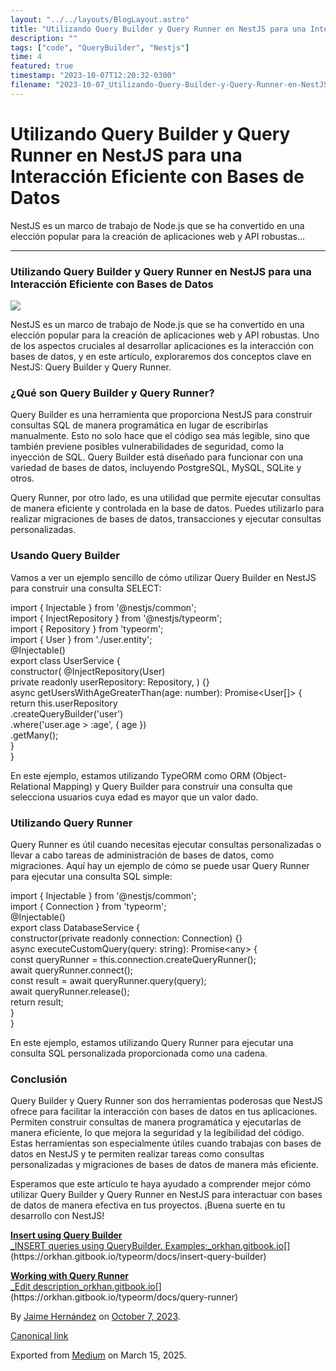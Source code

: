 ```yaml
---
layout: "../../layouts/BlogLayout.astro"
title: "Utilizando Query Builder y Query Runner en NestJS para una Interacción Eficiente con Bases de Datos"
description: ""
tags: ["code", "QueryBuilder", "Nestjs"]
time: 4
featured: true
timestamp: "2023-10-07T12:20:32-0300"
filename: "2023-10-07_Utilizando-Query-Builder-y-Query-Runner-en-NestJS-para-una-Interacci-n-Eficiente-con-Bases-de-Datos-953fa226955b"
---
```



Utilizando Query Builder y Query Runner en NestJS para una Interacción Eficiente con Bases de Datos
===================================================================================================

NestJS es un marco de trabajo de Node.js que se ha convertido en una elección popular para la creación de aplicaciones web y API robustas…

* * *

### Utilizando Query Builder y Query Runner en NestJS para una Interacción Eficiente con Bases de Datos

![](https://cdn-images-1.medium.com/max/800/0*_MINrEuWpn1yr0vC)

NestJS es un marco de trabajo de Node.js que se ha convertido en una elección popular para la creación de aplicaciones web y API robustas. Uno de los aspectos cruciales al desarrollar aplicaciones es la interacción con bases de datos, y en este artículo, exploraremos dos conceptos clave en NestJS: Query Builder y Query Runner.

### ¿Qué son Query Builder y Query Runner?

Query Builder es una herramienta que proporciona NestJS para construir consultas SQL de manera programática en lugar de escribirlas manualmente. Esto no solo hace que el código sea más legible, sino que también previene posibles vulnerabilidades de seguridad, como la inyección de SQL. Query Builder está diseñado para funcionar con una variedad de bases de datos, incluyendo PostgreSQL, MySQL, SQLite y otros.

Query Runner, por otro lado, es una utilidad que permite ejecutar consultas de manera eficiente y controlada en la base de datos. Puedes utilizarlo para realizar migraciones de bases de datos, transacciones y ejecutar consultas personalizadas.

### Usando Query Builder

Vamos a ver un ejemplo sencillo de cómo utilizar Query Builder en NestJS para construir una consulta SELECT:

import { Injectable } from '@nestjs/common';  
import { InjectRepository } from '@nestjs/typeorm';  
import { Repository } from 'typeorm';  
import { User } from './user.entity';  
@Injectable()  
export class UserService {  
  constructor(    @InjectRepository(User)  
    private readonly userRepository: Repository<User>,  ) {}  
  async getUsersWithAgeGreaterThan(age: number): Promise<User\[\]> {  
    return this.userRepository  
      .createQueryBuilder('user')  
      .where('user.age > :age', { age })  
      .getMany();  
  }  
}

En este ejemplo, estamos utilizando TypeORM como ORM (Object-Relational Mapping) y Query Builder para construir una consulta que selecciona usuarios cuya edad es mayor que un valor dado.

### Utilizando Query Runner

Query Runner es útil cuando necesitas ejecutar consultas personalizadas o llevar a cabo tareas de administración de bases de datos, como migraciones. Aquí hay un ejemplo de cómo se puede usar Query Runner para ejecutar una consulta SQL simple:

import { Injectable } from '@nestjs/common';  
import { Connection } from 'typeorm';  
@Injectable()  
export class DatabaseService {  
  constructor(private readonly connection: Connection) {}  
  async executeCustomQuery(query: string): Promise<any\> {  
    const queryRunner = this.connection.createQueryRunner();  
    await queryRunner.connect();  
    const result = await queryRunner.query(query);  
    await queryRunner.release();  
    return result;  
  }  
}

En este ejemplo, estamos utilizando Query Runner para ejecutar una consulta SQL personalizada proporcionada como una cadena.

### Conclusión

Query Builder y Query Runner son dos herramientas poderosas que NestJS ofrece para facilitar la interacción con bases de datos en tus aplicaciones. Permiten construir consultas de manera programática y ejecutarlas de manera eficiente, lo que mejora la seguridad y la legibilidad del código. Estas herramientas son especialmente útiles cuando trabajas con bases de datos en NestJS y te permiten realizar tareas como consultas personalizadas y migraciones de bases de datos de manera más eficiente.

Esperamos que este artículo te haya ayudado a comprender mejor cómo utilizar Query Builder y Query Runner en NestJS para interactuar con bases de datos de manera efectiva en tus proyectos. ¡Buena suerte en tu desarrollo con NestJS!

[**Insert using Query Builder**  
_INSERT queries using QueryBuilder. Examples:_orkhan.gitbook.io](https://orkhan.gitbook.io/typeorm/docs/insert-query-builder "https://orkhan.gitbook.io/typeorm/docs/insert-query-builder")[](https://orkhan.gitbook.io/typeorm/docs/insert-query-builder)

[**Working with Query Runner**  
_Edit description_orkhan.gitbook.io](https://orkhan.gitbook.io/typeorm/docs/query-runner "https://orkhan.gitbook.io/typeorm/docs/query-runner")[](https://orkhan.gitbook.io/typeorm/docs/query-runner)

By [Jaime Hernández](https://medium.com/@devjaime) on [October 7, 2023](https://medium.com/p/953fa226955b).

[Canonical link](https://medium.com/@devjaime/utilizando-query-builder-y-query-runner-en-nestjs-para-una-interacci%C3%B3n-eficiente-con-bases-de-datos-953fa226955b)

Exported from [Medium](https://medium.com) on March 15, 2025.